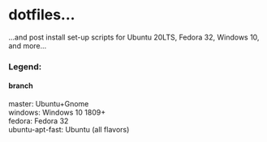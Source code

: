 <h1/>dotfiles...</h1> 
...and post install set-up scripts for Ubuntu 20LTS, Fedora 32, Windows 10, and more...

<h3>Legend:</h3>

<h4>branch</h4>
master:           Ubuntu+Gnome <br>
windows:          Windows 10 1809+ <br>
fedora:           Fedora 32<br>
ubuntu-apt-fast:  Ubuntu (all flavors) <br>

